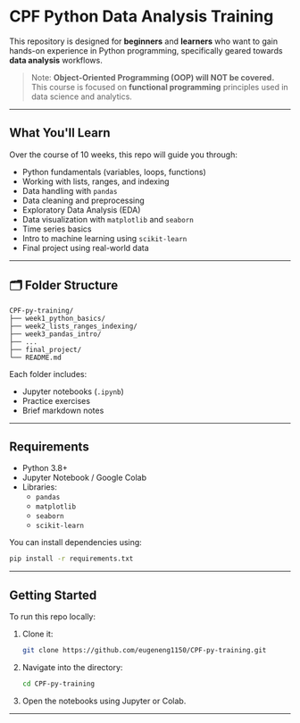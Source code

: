 # CPF Python Data Analysis Training

This repository is designed for **beginners** and **learners** who want to gain hands-on experience in Python programming, specifically geared towards **data analysis** workflows.

> Note: **Object-Oriented Programming (OOP) will NOT be covered.** This course is focused on **functional programming** principles used in data science and analytics.

---

## What You'll Learn

Over the course of 10 weeks, this repo will guide you through:

- Python fundamentals (variables, loops, functions)
- Working with lists, ranges, and indexing
- Data handling with `pandas`
- Data cleaning and preprocessing
- Exploratory Data Analysis (EDA)
- Data visualization with `matplotlib` and `seaborn`
- Time series basics
- Intro to machine learning using `scikit-learn`
- Final project using real-world data

---

## 🗂 Folder Structure

```
CPF-py-training/
├── week1_python_basics/
├── week2_lists_ranges_indexing/
├── week3_pandas_intro/
├── ...
├── final_project/
└── README.md
```

Each folder includes:
- Jupyter notebooks (`.ipynb`)
- Practice exercises
- Brief markdown notes

---

## Requirements

- Python 3.8+
- Jupyter Notebook / Google Colab
- Libraries:
  - `pandas`
  - `matplotlib`
  - `seaborn`
  - `scikit-learn`

You can install dependencies using:
```bash
pip install -r requirements.txt
```

---

## Getting Started

To run this repo locally:
1. Clone it:
   ```bash
   git clone https://github.com/eugeneng1150/CPF-py-training.git
   ```
2. Navigate into the directory:
   ```bash
   cd CPF-py-training
   ```
3. Open the notebooks using Jupyter or Colab.

---
